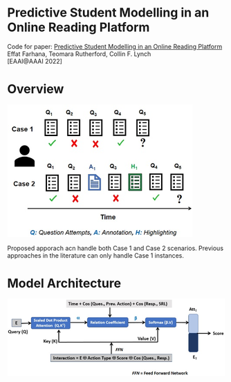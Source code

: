 # Predictive Student Modelling in an Online Reading Platform
Code for paper: [Predictive Student Modelling in an Online Reading Platform](https://effat.github.io/webdata/EAAI_CameraReady_preprint.pdf)  
Effat Farhana, Teomara Rutherford, Collin F. Lynch  
[EAAI@AAAI 2022] 


# Overview
![](figures/motivation.jpg)  

Proposed apporach acn handle both Case 1 and Case 2 scenarios. Previous approaches in the literature can only handle Case 1 instances.

# Model Architecture
![](figures/Model.jpg)  
